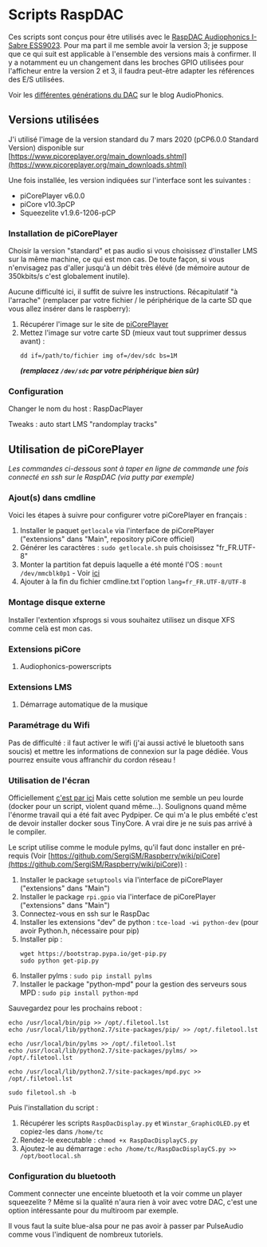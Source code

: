 # Scripts RaspDAC

Ces scripts sont conçus pour être utilisés avec le [RaspDAC Audiophonics I-Sabre ESS9023](https://www.audiophonics.fr/fr/lecteurs-reseau-audio-raspdac/audiophonics-raspdac-i-sabre-v4-kit-diy-lecteur-reseau-raspberry-pi-30-dac-p-11136.html). Pour ma part il me semble avoir la version 3; je suppose que ce qui suit est applicable à l'ensemble des versions mais à confirmer. Il y a notamment eu un changement dans les broches GPIO utilisées pour l'afficheur entre la version 2 et 3, il faudra peut-être adapter les références des E/S utilisées.

Voir les [différentes générations du DAC](https://www.audiophonics.fr/fr/blog-diy-audio/19-audiophonics-i-sabre-dac-les-differentes-generations-du-dac-pour-raspberry-pi.html) sur le blog AudioPhonics.

## Versions utilisées

J'i utilisé l'image de la version standard du 7 mars 2020 (pCP6.0.0 Standard Version) disponible sur [https://www.picoreplayer.org/main_downloads.shtml](https://www.picoreplayer.org/main_downloads.shtml)

Une fois installée, les version indiquées sur l'interface sont les suivantes :

* piCorePlayer v6.0.0
* piCore v10.3pCP
* Squeezelite v1.9.6-1206-pCP

### Installation de piCorePlayer

Choisir la version "standard" et pas audio si vous choisissez d'installer LMS sur la même machine, ce qui est mon cas. De toute façon, si vous n'envisagez pas d'aller jusqu'à un débit très élévé (de mémoire autour  de 350kbits/s c'est globalement inutile).

Aucune difficulté ici, il suffit de suivre les instructions. Récapitulatif "à l'arrache" (remplacer par votre fichier / le périphérique de la carte SD que vous allez insérer dans le raspberry):

1. Récupérer l'image sur le site de [piCorePlayer](https://picoreplayer.org/)
2. Mettez l'image sur votre carte SD (mieux vaut tout supprimer dessus avant) :   
    ```
    dd if=/path/to/fichier img of=/dev/sdc bs=1M
    ```
    ___(remplacez `/dev/sdc` par votre périphérique bien sûr)___

### Configuration

Changer le nom du host : RaspDacPlayer

Tweaks : auto start LMS "randomplay tracks"

## Utilisation de piCorePlayer

_Les commandes ci-dessous sont à taper en ligne de commande une fois connecté en ssh sur le RaspDAC (via putty par exemple)_

### Ajout(s) dans cmdline

Voici les étapes à suivre pour configurer votre piCorePlayer en français :

1. Installer le paquet `getlocale` via l'interface de piCorePlayer ("extensions" dans "Main", repository piCore officiel)
2. Générer les caractères : `sudo getlocale.sh` puis choisissez "fr_FR.UTF-8"
3. Monter la partition fat depuis laquelle a été monté l'OS : `mount /dev/mmcblk0p1` - Voir [ici](https://iotbytes.wordpress.com/change-picore-boot-codes-boot-options/)
4. Ajouter à la fin du fichier cmdline.txt l'option `lang=fr_FR.UTF-8/UTF-8`

### Montage disque externe

Installer l'extention xfsprogs si vous souhaitez utilisez un disque XFS comme celà est mon cas.

### Extensions piCore

1. Audiophonics-powerscripts

### Extensions LMS

1. Démarrage automatique de la musique

### Paramétrage du Wifi

Pas de difficulté : il faut activer le wifi (j'ai aussi activé le bluetooth sans soucis) et mettre les informations de connexion sur la page dédiée. Vous pourrez ensuite vous affranchir du cordon réseau !

### Utilisation de l'écran

Officiellement [c'est par ici](https://github.com/audiophonics/Pydpiper-Raspdac)
Mais cette solution me semble un peu lourde (docker pour un script, violent quand même...). Soulignons quand même l'énorme travail qui a été fait avec Pydpiper. Ce qui m'a le plus embếté c'est de devoir installer docker sous TinyCore. A vrai dire je ne suis pas arrivé à le compiler.

Le script utilise comme le module pylms, qu'il faut donc installer en pré-requis (Voir [https://github.com/SergiSM/Raspberry/wiki/piCore](https://github.com/SergiSM/Raspberry/wiki/piCore)) :

1. Installer le package `setuptools` via l'interface de piCorePlayer ("extensions" dans "Main")
2. Installer le package `rpi.gpio` via l'interface de piCorePlayer ("extensions" dans "Main")
3. Connectez-vous en ssh sur le RaspDac
4. Installer les extensions "dev" de python : `tce-load -wi python-dev` (pour avoir Python.h, nécessaire pour pip)
5. Installer pip : 
    ```
    wget https://bootstrap.pypa.io/get-pip.py
    sudo python get-pip.py
    ```
6. Installer pylms : `sudo pip install pylms`
7. Installer le package "python-mpd" pour la gestion des serveurs sous MPD : `sudo pip install python-mpd`

Sauvegardez pour les prochains reboot :

```
echo /usr/local/bin/pip >> /opt/.filetool.lst
echo /usr/local/lib/python2.7/site-packages/pip/ >> /opt/.filetool.lst

echo /usr/local/bin/pylms >> /opt/.filetool.lst
echo /usr/local/lib/python2.7/site-packages/pylms/ >> /opt/.filetool.lst

echo /usr/local/lib/python2.7/site-packages/mpd.pyc >> /opt/.filetool.lst

sudo filetool.sh -b
```

Puis l'installation du script :

1. Récupérer les scripts `RaspDacDisplay.py` et `Winstar_GraphicOLED.py` et copiez-les dans `/home/tc`
2. Rendez-le executable : `chmod +x RaspDacDisplayCS.py`
3. Ajoutez-le au démarrage : `echo /home/tc/RaspDacDisplayCS.py >> /opt/bootlocal.sh`

### Configuration du bluetooth

Comment connecter une enceinte bluetooth et la voir comme un player squeezelite ? Même si la qualité n'aura rien à voir avec votre DAC, c'est une option intéressante pour du multiroom par exemple.

Il vous faut la suite blue-alsa pour ne pas avoir à passer par PulseAudio comme vous l'indiquent de nombreux tutoriels.